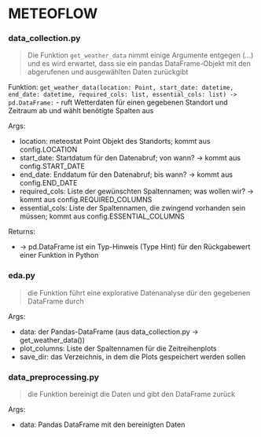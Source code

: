 # METEOFLOW

### data_collection.py

> Die Funktion `get_weather_data` nimmt einige Argumente entgegen (...) und es wird erwartet, dass sie ein pandas DataFrame-Objekt mit den abgerufenen und ausgewählten Daten zurückgibt

Funktion: `get_weather_data(location: Point, start_date: datetime, end_date: datetime, required_cols: list, essential_cols: list) -> pd.DataFrame:` - ruft Wetterdaten für einen gegebenen Standort und Zeitraum ab und wählt benötigte Spalten aus

Args:
- location: meteostat Point Objekt des Standorts; kommt aus config.LOCATION
- start_date: Startdatum für den Datenabruf; von wann? -> kommt aus config.START_DATE
- end_date: Enddatum für den Datenabruf; bis wann? -> kommt aus config.END_DATE
- required_cols: Liste der gewünschten Spaltennamen; was wollen wir? -> kommt aus config.REQUIRED_COLUMNS
- essential_cols: Liste der Spaltennamen, die zwingend vorhanden sein müssen; kommt aus config.ESSENTIAL_COLUMNS

Returns:
- -> pd.DataFrame ist ein Typ-Hinweis (Type Hint) für den Rückgabewert einer Funktion in Python

### eda.py

> die Funktion führt eine explorative Datenanalyse dür den gegebenen DataFrame durch

Args:
- data: der Pandas-DataFrame (aus data_collection.py -> get_weather_data())
- plot_columns: Liste der Spaltennamen für die Zeitreihenplots
- save_dir: das Verzeichnis, in dem die Plots gespeichert werden sollen

### data_preprocessing.py

> die Funktion bereinigt die Daten und gibt den DataFrame zurück

Args:
- data: Pandas DataFrame mit den bereinigten Daten
